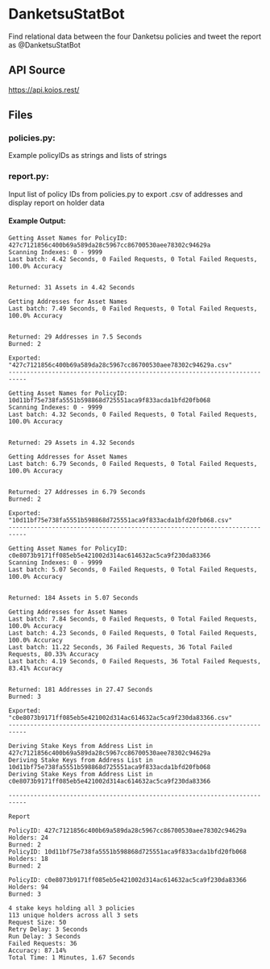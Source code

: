 # DanketsuStatBot

Find relational data between the four Danketsu policies and tweet the report as @DanketsuStatBot

## API Source

https://api.koios.rest/

## Files

### policies.py:

Example policyIDs as strings and lists of strings

### report.py:

Input list of policy IDs from policies.py to export .csv of addresses and display report on holder data

#### Example Output:

    Getting Asset Names for PolicyID: 427c7121856c400b69a589da28c5967cc86700530aee78302c94629a
    Scanning Indexes: 0 - 9999
    Last batch: 4.42 Seconds, 0 Failed Requests, 0 Total Failed Requests, 100.0% Accuracy


    Returned: 31 Assets in 4.42 Seconds

    Getting Addresses for Asset Names
    Last batch: 7.49 Seconds, 0 Failed Requests, 0 Total Failed Requests, 100.0% Accuracy


    Returned: 29 Addresses in 7.5 Seconds
    Burned: 2

    Exported: "427c7121856c400b69a589da28c5967cc86700530aee78302c94629a.csv"   
    ---------------------------------------------------------------------------

    Getting Asset Names for PolicyID: 10d11bf75e738fa5551b598868d725551aca9f833acda1bfd20fb068
    Scanning Indexes: 0 - 9999
    Last batch: 4.32 Seconds, 0 Failed Requests, 0 Total Failed Requests, 100.0% Accuracy


    Returned: 29 Assets in 4.32 Seconds

    Getting Addresses for Asset Names
    Last batch: 6.79 Seconds, 0 Failed Requests, 0 Total Failed Requests, 100.0% Accuracy


    Returned: 27 Addresses in 6.79 Seconds
    Burned: 2

    Exported: "10d11bf75e738fa5551b598868d725551aca9f833acda1bfd20fb068.csv"
    ---------------------------------------------------------------------------

    Getting Asset Names for PolicyID: c0e8073b9171ff085eb5e421002d314ac614632ac5ca9f230da83366
    Scanning Indexes: 0 - 9999
    Last batch: 5.07 Seconds, 0 Failed Requests, 0 Total Failed Requests, 100.0% Accuracy


    Returned: 184 Assets in 5.07 Seconds

    Getting Addresses for Asset Names
    Last batch: 7.84 Seconds, 0 Failed Requests, 0 Total Failed Requests, 100.0% Accuracy
    Last batch: 4.23 Seconds, 0 Failed Requests, 0 Total Failed Requests, 100.0% Accuracy
    Last batch: 11.22 Seconds, 36 Failed Requests, 36 Total Failed Requests, 80.33% Accuracy
    Last batch: 4.19 Seconds, 0 Failed Requests, 36 Total Failed Requests, 83.41% Accuracy


    Returned: 181 Addresses in 27.47 Seconds
    Burned: 3

    Exported: "c0e8073b9171ff085eb5e421002d314ac614632ac5ca9f230da83366.csv"
    ---------------------------------------------------------------------------

    Deriving Stake Keys from Address List in 427c7121856c400b69a589da28c5967cc86700530aee78302c94629a
    Deriving Stake Keys from Address List in 10d11bf75e738fa5551b598868d725551aca9f833acda1bfd20fb068
    Deriving Stake Keys from Address List in c0e8073b9171ff085eb5e421002d314ac614632ac5ca9f230da83366

    ---------------------------------------------------------------------------

    Report

    PolicyID: 427c7121856c400b69a589da28c5967cc86700530aee78302c94629a
    Holders: 24
    Burned: 2
    PolicyID: 10d11bf75e738fa5551b598868d725551aca9f833acda1bfd20fb068
    Holders: 18
    Burned: 2

    PolicyID: c0e8073b9171ff085eb5e421002d314ac614632ac5ca9f230da83366
    Holders: 94
    Burned: 3

    4 stake keys holding all 3 policies
    113 unique holders across all 3 sets
    Request Size: 50
    Retry Delay: 3 Seconds
    Run Delay: 3 Seconds
    Failed Requests: 36
    Accuracy: 87.14%
    Total Time: 1 Minutes, 1.67 Seconds